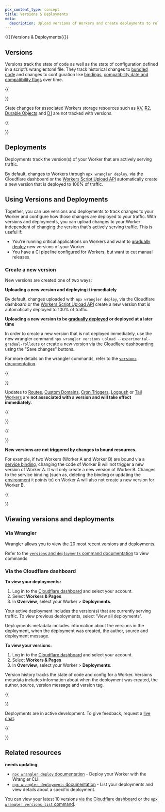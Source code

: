 ```yaml
---
pcx_content_type: concept
title: Versions & Deployments
meta:
  description: Upload versions of Workers and create deployments to release new versions. 
---
```


{{<heading-pill style="beta">}}Versions & Deployments{{</heading-pill>}}

## Versions
Versions track the state of code as well as the state of configuration defined in a script’s wrangler.toml file. They track historical changes to [bundled code](/workers/wrangler/bundling/) and changes to configuration like [bindings](/workers/configuration/bindings/), [compatibility date and compatibility flags](/workers/configuration/compatibility-dates/) over time.

{{<Aside type="note">}}

State changes for associated Workers storage resources such as [KV](/kv/), [R2](/r2/), [Durable Objects](/durable-objects/) and [D1](/d1/) are not tracked with versions.

{{</Aside>}}

## Deployments

Deployments track the version(s) of your Worker that are actively serving traffic. 

By default, changes to Workers through `npx wrangler deploy`, via the Cloudflare dashboard or the [Workers Script Upload API](https://developers.cloudflare.com/api/operations/worker-script-upload-worker-module) automatically create a new version that is deployed to 100% of traffic.

## Using Versions and Deployments
Together, you can use versions and deployments to track changes to your Worker and configure how those changes are deployed to your traffic. With versions and deployments, you can upload changes to your Worker independent of changing the version that's actively serving traffic. This is useful if:

- You're running critical applications on Workers and want to [gradually deploy](/gradual-deployments) new versions of your Worker. 
- You have a CI pipeline configured for Workers, but want to cut manual releases.

### Create a new version

New versions are created one of two ways: 

**Uploading a new version and deploying it immediately**

By default, changes uploaded with `npx wrangler deploy`, via the Cloudflare dashboard or the [Workers Script Upload API](https://developers.cloudflare.com/api/operations/worker-script-upload-worker-module) create a new version that is automatically deployed to 100% of traffic. 

**Uploading a new version to be [gradually deployed](/gradual-deployments) or deployed at a later time** 

In order to create a new version that is not deployed immediately, use the new wrangler command `npx wrangler versions upload --experimental-gradual-rollouts` or create a new version via the Cloudflare dashboarding using the "Save changes" buttons.

For more details on the wrangler commands, refer to the [`versions` documentation](/workers/wrangler/commands#deployments). 


{{<Aside type="note">}}

Updates to [Routes](/workers/configuration/routing/routes/), [Custom Domains](/workers/configuration/routing/custom-domains/), [Cron Triggers](/workers/configuration/cron-triggers/), [Logpush](/observability/logging/logpush/) or [Tail Workers](observability/logging/tail-workers/) are **not associated with a version and will take effect immediately.**  

{{</Aside>}}

{{<Aside type="note">}}

**New versions are not triggered by changes to bound resources.**

For example, if two Workers (Worker A and Worker B) are bound via a [service binding](/workers/configuration/bindings/about-service-bindings/), changing the code of Worker B will not trigger a new version of Worker A. It will only create a new version of Worker B. Changes to the service binding (such as, deleting the binding or updating the [environment](/workers/wrangler/environments/) it points to) on Worker A will also not create a new version for Worker B.

{{</Aside>}}

## Viewing versions and deployments

### Via Wrangler

Wrangler allows you to view the 20 most recent versions and deployments.

Refer to the [`versions` and `deployments` command documentation](/workers/wrangler/commands#deployments) to view commands. 

### Via the Cloudflare dashboard

**To view your deployments:**

1. Log in to the [Cloudflare dashboard](https://dash.cloudflare.com) and select your account.
2. Select **Workers & Pages**.
3. In **Overview**, select your Worker > **Deployments**. 

Your active deployment includes the version(s) that are currently serving traffic. To view previous deployments, select 'View all deployments'. 

Deployments metadata includes information about the versions in the deployment, when the deployment was created, the author, source and deployment message.  

**To view your versions:**

1. Log in to the [Cloudflare dashboard](https://dash.cloudflare.com) and select your account.
2. Select **Workers & Pages**.
3. In **Overview**, select your Worker > **Deployments**. 

Version history tracks the state of code and config for a Worker. Versions metadata includes information about when the deployment was created, the author, source, version message and version tag.  


{{<Aside type="note">}}

Deployments are in active development. To give feedback, request a [live chat](https://www.cloudflare.com/lp/developer-week-deployments).

{{</Aside>}}

## Related resources

**needs updating**

* [`npx wrangler deploy` documentation](/workers/wrangler/commands#deploy) - Deploy your Worker with the Wrangler CLI.
* [`npx wrangler deployments` documentation](/workers/wrangler/commands#deployments) - List your deployments and view details about a specific deployment.



You can view your latest 10 versions [via the Cloudflare dashboard](#via-the-cloudflare-dashboard) or the [`npx wrangler versions list` command](#via-wrangler).



